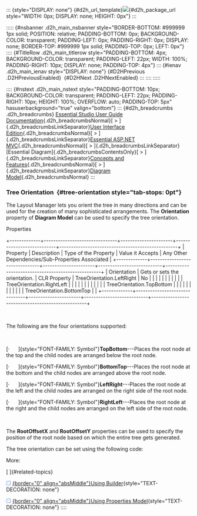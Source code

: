 ::: {style="DISPLAY: none"}
[](ms-xhelp:///?Id=d2h_url_template){#d2h_url_template}![](!package_url!){#d2h_package_url style="WIDTH: 0px; DISPLAY: none; HEIGHT: 0px"}
:::

::::: {#nsbanner .d2h_main_nsbanner style="BORDER-BOTTOM: #999999 1px solid; POSITION: relative; PADDING-BOTTOM: 0px; BACKGROUND-COLOR: transparent; PADDING-LEFT: 0px; PADDING-RIGHT: 0px; DISPLAY: none; BORDER-TOP: #999999 1px solid; PADDING-TOP: 0px; LEFT: 0px"}
:::: {#TitleRow .d2h_main_titlerow style="PADDING-BOTTOM: 4px; BACKGROUND-COLOR: transparent; PADDING-LEFT: 22px; WIDTH: 100%; PADDING-RIGHT: 10px; DISPLAY: none; PADDING-TOP: 4px"}
::: {#ienav .d2h_main_ienav style="DISPLAY: none"}
[](ms-xhelp:///?Id=66a598fc-f2a7-43e4-a96a-f544d63972b4){#D2HPrevious .D2HPreviousEnabled}  [](ms-xhelp:///?Id=6fe97994-93ab-4d08-a72c-4f1ae77ff4f4){#D2HNext .D2HNextEnabled}
:::
::::
:::::

:::: {#nstext .d2h_main_nstext style="PADDING-BOTTOM: 10px; BACKGROUND-COLOR: transparent; PADDING-LEFT: 22px; PADDING-RIGHT: 10px; HEIGHT: 100%; OVERFLOW: auto; PADDING-TOP: 5px" hasuserbackground="true" valign="bottom"}
::: {#d2h_breadcrumbs .d2h_breadcrumbs}
[Essential Studio User Guide Documentation](ms-xhelp:///?Id=12457748-09e3-4d74-a240-8e049cedf030){.d2h_breadcrumbsNormal}[ \> ]{.d2h_breadcrumbsLinkSeparator}[User Interface Edition](ms-xhelp:///?Id=c29296b7-531c-413b-a0ec-488ca1f7f669){.d2h_breadcrumbsNormal}[ \> ]{.d2h_breadcrumbsLinkSeparator}[Essential ASP.NET MVC](ms-xhelp:///?Id=4b14e7d1-65c4-4f67-b1aa-2c37709905a5){.d2h_breadcrumbsNormal}[ \> ]{.d2h_breadcrumbsLinkSeparator}[Essential Diagram]{.d2h_breadcrumbsContentsOnly}[ \> ]{.d2h_breadcrumbsLinkSeparator}[Concepts and Features](ms-xhelp:///?Id=04839cdf-94fc-4d24-9f6b-119fdbd7bbfb){.d2h_breadcrumbsNormal}[ \> ]{.d2h_breadcrumbsLinkSeparator}[Diagram Model](ms-xhelp:///?Id=be19c280-2b22-42bc-855f-c6c4be06cdab){.d2h_breadcrumbsNormal}
:::

### Tree Orientation  {#tree-orientation style="tab-stops: 0pt"}

The Layout Manager lets you orient the tree in many directions and can be used for the creation of many sophisticated arrangements. The **Orientation** property of **Diagram Model** can be used to specify the tree orientation. 

Properties

+-------------+-------------------------------+----------------------+---------------------------+--------------------------------------------------+
| Property    | Description                   | Type of the Property | Value it Accepts          | Any Other Dependencies/Sub-Properties Associated |
+-------------+-------------------------------+----------------------+---------------------------+--------------------------------------------------+
| Orientation | Gets or sets the orientation. | CLR Property         | TreeOrientation.LeftRight | No                                               |
|             |                               |                      |                           |                                                  |
|             |                               |                      | TreeOrientation.RightLeft |                                                  |
|             |                               |                      |                           |                                                  |
|             |                               |                      | TreeOrientation.TopBottom |                                                  |
|             |                               |                      |                           |                                                  |
|             |                               |                      | TreeOrientation.BottomTop |                                                  |
+-------------+-------------------------------+----------------------+---------------------------+--------------------------------------------------+

 

The following are the four orientations supported:

 

[·      ]{style="FONT-FAMILY: Symbol"}**TopBottom**---Places the root node at the top and the child nodes are arranged below the root node.

[·      ]{style="FONT-FAMILY: Symbol"}**BottomTop**---Places the root node at the bottom and the child nodes are arranged above the root node.

[·      ]{style="FONT-FAMILY: Symbol"}**LeftRight**---Places the root node at the left and the child nodes are arranged on the right side of the root node.

[·      ]{style="FONT-FAMILY: Symbol"}**RightLeft**---Places the root node at the right and the child nodes are arranged on the left side of the root node. 

 

The **RootOffsetX** and **RootOffsetY** properties can be used to specify the position of the root node based on which the entire tree gets generated. 

The tree orientation can be set using the following code: 

More:

[ ]{#related-topics}

[![](button.gif){border="0" align="absMiddle"}Using Builder](ms-xhelp:///?Id=f162dcda-50ea-4547-8a18-dc1168b39447){style="TEXT-DECORATION: none"}

[![](button.gif){border="0" align="absMiddle"}Using Properties Model](ms-xhelp:///?Id=e5d65ab7-55a5-49f7-9837-0d352c3a64b7){style="TEXT-DECORATION: none"}
::::
